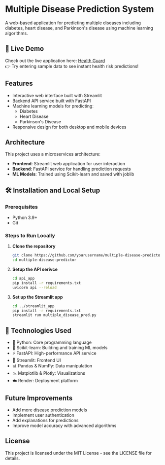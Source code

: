 # Multiple Disease Prediction System

A web-based application for predicting multiple diseases including diabetes, heart disease, and Parkinson's disease using machine learning algorithms.

## 🚀 Live Demo

Check out the live application here: [Health Guard](https://streamlit-service-xyjm.onrender.com)  
👉 Try entering sample data to see instant health risk predictions!


## Features

- Interactive web interface built with Streamlit
- Backend API service built with FastAPI
- Machine learning models for predicting:
  - Diabetes
  - Heart Disease
  - Parkinson's Disease
- Responsive design for both desktop and mobile devices

## Architecture

This project uses a microservices architecture:
- **Frontend**: Streamlit web application for user interaction
- **Backend**: FastAPI service for handling prediction requests
- **ML Models**: Trained using Scikit-learn and saved with joblib

## 🛠 Installation and Local Setup

### Prerequisites
- Python 3.9+
- Git

### Steps to Run Locally

1. **Clone the repository**
   ```bash
   git clone https://github.com/yourusername/multiple-disease-predictor.git
   cd multiple-disease-predictor
2. **Setup the API serivce**
   ```bash
   cd api_app
   pip install -r requirements.txt
   uvicorn api --reload
2. **Set up the Streamlit app**
   ```bash
   cd ../streamlit_app
   pip install -r requirements.txt
   streamlit run multiple_disease_pred.py

## 🧰 Technologies Used

- 🐍 Python: Core programming language
- 🧠 Scikit-learn: Building and training ML models
- ⚡ FastAPI: High-performance API service
- 🎈 Streamlit: Frontend UI
- 📊 Pandas & NumPy: Data manipulation
- 📉 Matplotlib & Plotly: Visualizations
- ☁️ Render: Deployment platform

## Future Improvements

- Add more disease prediction models
- Implement user authentication
- Add explanations for predictions
- Improve model accuracy with advanced algorithms

## License

This project is licensed under the MIT License - see the LICENSE file for details.
   
